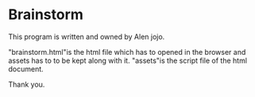 # Brainstorm
This program is written and owned by Alen jojo.

"brainstorm.html"is the html file which has to opened in the browser and assets has to to be kept along with it.
"assets"is the script file of the html document.


Thank you.
